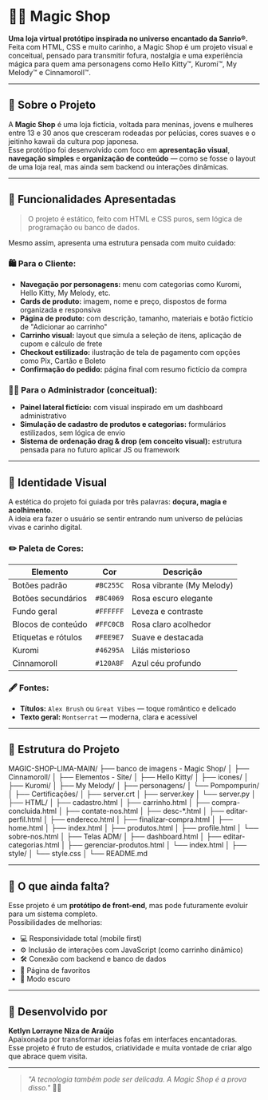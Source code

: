 # 🧸✨ Magic Shop

**Uma loja virtual protótipo inspirada no universo encantado da Sanrio®.**  
Feita com HTML, CSS e muito carinho, a Magic Shop é um projeto visual e conceitual, pensado para transmitir fofura, nostalgia e uma experiência mágica para quem ama personagens como Hello Kitty™, Kuromi™, My Melody™ e Cinnamoroll™.

---

## 🌈 Sobre o Projeto

A **Magic Shop** é uma loja fictícia, voltada para meninas, jovens e mulheres entre 13 e 30 anos que cresceram rodeadas por pelúcias, cores suaves e o jeitinho kawaii da cultura pop japonesa.  
Esse protótipo foi desenvolvido com foco em **apresentação visual**, **navegação simples** e **organização de conteúdo** — como se fosse o layout de uma loja real, mas ainda sem backend ou interações dinâmicas.

---

## 🎀 Funcionalidades Apresentadas

> O projeto é estático, feito com HTML e CSS puros, sem lógica de programação ou banco de dados.  

Mesmo assim, apresenta uma estrutura pensada com muito cuidado:

### 🛍️ Para o Cliente:
- **Navegação por personagens:** menu com categorias como Kuromi, Hello Kitty, My Melody, etc.
- **Cards de produto:** imagem, nome e preço, dispostos de forma organizada e responsiva
- **Página de produto:** com descrição, tamanho, materiais e botão fictício de "Adicionar ao carrinho"
- **Carrinho visual:** layout que simula a seleção de itens, aplicação de cupom e cálculo de frete
- **Checkout estilizado:** ilustração de tela de pagamento com opções como Pix, Cartão e Boleto
- **Confirmação do pedido:** página final com resumo fictício da compra

### 🧙‍♀️ Para o Administrador (conceitual):
- **Painel lateral fictício:** com visual inspirado em um dashboard administrativo
- **Simulação de cadastro de produtos e categorias:** formulários estilizados, sem lógica de envio
- **Sistema de ordenação drag & drop (em conceito visual):** estrutura pensada para no futuro aplicar JS ou framework

---

## 🎨 Identidade Visual

A estética do projeto foi guiada por três palavras: **doçura, magia e acolhimento**.  
A ideia era fazer o usuário se sentir entrando num universo de pelúcias vivas e carinho digital.

### ✏️ Paleta de Cores:

| Elemento                   | Cor             | Descrição                         |
|---------------------------|------------------|-----------------------------------|
| Botões padrão             | `#BC255C`        | Rosa vibrante (My Melody)         |
| Botões secundários        | `#BC4069`        | Rosa escuro elegante              |
| Fundo geral               | `#FFFFFF`        | Leveza e contraste                |
| Blocos de conteúdo        | `#FFC0CB`        | Rosa claro acolhedor              |
| Etiquetas e rótulos       | `#FEE9E7`        | Suave e destacada                 |
| Kuromi                    | `#46295A`        | Lilás misterioso                  |
| Cinnamoroll               | `#120A8F`        | Azul céu profundo                 |

### 🖋️ Fontes:

- **Títulos:** `Alex Brush` ou `Great Vibes` — toque romântico e delicado
- **Texto geral:** `Montserrat` — moderna, clara e acessível

---

## 🧱 Estrutura do Projeto

MAGIC-SHOP-LIMA-MAIN/
├── banco de imagens - Magic Shop/
│   ├── Cinnamoroll/
│   ├── Elementos - Site/
│   ├── Hello Kitty/
│   ├── icones/
│   ├── Kuromi/
│   ├── My Melody/
│   ├── personagens/
│   └── Pompompurin/
│
├── Certificações/
│   ├── server.crt
│   ├── server.key
│   └── server.py
│
├── HTML/
│   ├── cadastro.html
│   ├── carrinho.html
│   ├── compra-concluida.html
│   ├── contate-nos.html
│   ├── desc-*.html
│   ├── editar-perfil.html
│   ├── endereco.html
│   ├── finalizar-compra.html
│   ├── home.html
│   ├── index.html
│   ├── produtos.html
│   ├── profile.html
│   └── sobre-nos.html
│
├── Telas ADM/
│   ├── dashboard.html
│   ├── editar-categorias.html
│   ├── gerenciar-produtos.html
│   └── index.html
│
├── style/
│   └── style.css
│
└── README.md

---

## 🚧 O que ainda falta?

Esse projeto é um **protótipo de front-end**, mas pode futuramente evoluir para um sistema completo.  
Possibilidades de melhorias:

- 💻 Responsividade total (mobile first)
- ⚙️ Inclusão de interações com JavaScript (como carrinho dinâmico)
- 🛠️ Conexão com backend e banco de dados
- 🎁 Página de favoritos
- 🌙 Modo escuro

---

## 💖 Desenvolvido por

**Ketlyn Lorrayne Niza de Araújo**  
Apaixonada por transformar ideias fofas em interfaces encantadoras.  
Esse projeto é fruto de estudos, criatividade e muita vontade de criar algo que abrace quem visita.

---

> *"A tecnologia também pode ser delicada. A Magic Shop é a prova disso."* 🌸✨  


